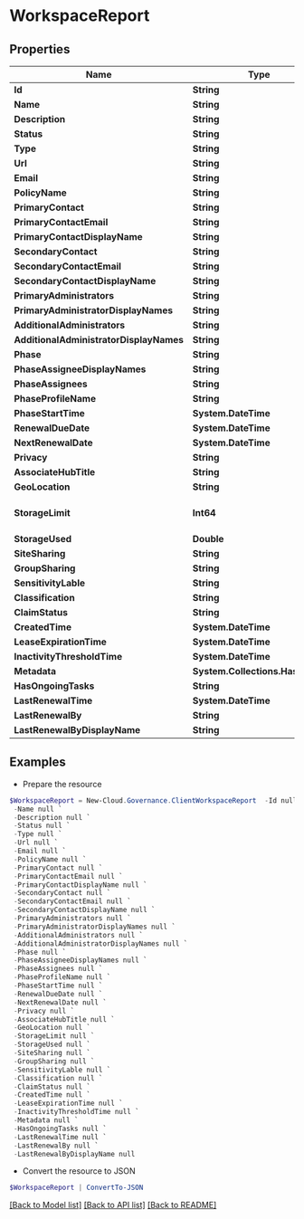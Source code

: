 # WorkspaceReport
## Properties

Name | Type | Description | Notes
------------ | ------------- | ------------- | -------------
**Id** | **String** |  | [optional] 
**Name** | **String** |  | [optional] 
**Description** | **String** |  | [optional] 
**Status** | **String** |  | [optional] 
**Type** | **String** |  | [optional] 
**Url** | **String** |  | [optional] 
**Email** | **String** |  | [optional] 
**PolicyName** | **String** |  | [optional] 
**PrimaryContact** | **String** |  | [optional] 
**PrimaryContactEmail** | **String** |  | [optional] 
**PrimaryContactDisplayName** | **String** |  | [optional] 
**SecondaryContact** | **String** |  | [optional] 
**SecondaryContactEmail** | **String** |  | [optional] 
**SecondaryContactDisplayName** | **String** |  | [optional] 
**PrimaryAdministrators** | **String** |  | [optional] 
**PrimaryAdministratorDisplayNames** | **String** |  | [optional] 
**AdditionalAdministrators** | **String** |  | [optional] 
**AdditionalAdministratorDisplayNames** | **String** |  | [optional] 
**Phase** | **String** |  | [optional] 
**PhaseAssigneeDisplayNames** | **String** |  | [optional] 
**PhaseAssignees** | **String** |  | [optional] 
**PhaseProfileName** | **String** |  | [optional] 
**PhaseStartTime** | **System.DateTime** |  | [optional] 
**RenewalDueDate** | **System.DateTime** |  | [optional] 
**NextRenewalDate** | **System.DateTime** |  | [optional] 
**Privacy** | **String** |  | [optional] 
**AssociateHubTitle** | **String** |  | [optional] 
**GeoLocation** | **String** |  | [optional] 
**StorageLimit** | **Int64** |  | [optional] [default to 0]
**StorageUsed** | **Double** |  | [optional] 
**SiteSharing** | **String** |  | [optional] 
**GroupSharing** | **String** |  | [optional] 
**SensitivityLable** | **String** |  | [optional] 
**Classification** | **String** |  | [optional] 
**ClaimStatus** | **String** |  | [optional] 
**CreatedTime** | **System.DateTime** |  | [optional] 
**LeaseExpirationTime** | **System.DateTime** |  | [optional] 
**InactivityThresholdTime** | **System.DateTime** |  | [optional] 
**Metadata** | **System.Collections.Hashtable** |  | [optional] 
**HasOngoingTasks** | **String** |  | [optional] 
**LastRenewalTime** | **System.DateTime** |  | [optional] 
**LastRenewalBy** | **String** |  | [optional] 
**LastRenewalByDisplayName** | **String** |  | [optional] 

## Examples

- Prepare the resource
```powershell
$WorkspaceReport = New-Cloud.Governance.ClientWorkspaceReport  -Id null `
 -Name null `
 -Description null `
 -Status null `
 -Type null `
 -Url null `
 -Email null `
 -PolicyName null `
 -PrimaryContact null `
 -PrimaryContactEmail null `
 -PrimaryContactDisplayName null `
 -SecondaryContact null `
 -SecondaryContactEmail null `
 -SecondaryContactDisplayName null `
 -PrimaryAdministrators null `
 -PrimaryAdministratorDisplayNames null `
 -AdditionalAdministrators null `
 -AdditionalAdministratorDisplayNames null `
 -Phase null `
 -PhaseAssigneeDisplayNames null `
 -PhaseAssignees null `
 -PhaseProfileName null `
 -PhaseStartTime null `
 -RenewalDueDate null `
 -NextRenewalDate null `
 -Privacy null `
 -AssociateHubTitle null `
 -GeoLocation null `
 -StorageLimit null `
 -StorageUsed null `
 -SiteSharing null `
 -GroupSharing null `
 -SensitivityLable null `
 -Classification null `
 -ClaimStatus null `
 -CreatedTime null `
 -LeaseExpirationTime null `
 -InactivityThresholdTime null `
 -Metadata null `
 -HasOngoingTasks null `
 -LastRenewalTime null `
 -LastRenewalBy null `
 -LastRenewalByDisplayName null
```

- Convert the resource to JSON
```powershell
$WorkspaceReport | ConvertTo-JSON
```

[[Back to Model list]](../README.md#documentation-for-models) [[Back to API list]](../README.md#documentation-for-api-endpoints) [[Back to README]](../README.md)

